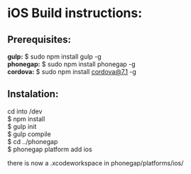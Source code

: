 # iOS Build instructions:

## Prerequisites:  
**gulp:** $ sudo npm install gulp -g  
**phonegap:** $ sudo npm install phonegap -g  
**cordova:** $ sudo npm install cordova@7.1 -g

## Instalation:
cd into /dev  
$ npm install  
$ gulp init  
$ gulp compile  
$ cd ../phonegap  
$ phonegap platform add ios  

there is now a .xcodeworkspace in phonegap/platforms/ios/

